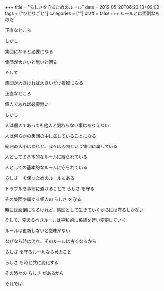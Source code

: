 +++
title = "らしさを守るためのルール"
date = 2019-05-20T06:23:13+09:00
tags = ["ひとりごと"]
categories = [""]
draft = false
+++
ルールとは面倒なものだ

正直なところ

しかし

集団になると必要になる

集団が大きいと無いと困る

そして

集団が大きければ大きいだけ複雑になる

正直なところ

個人であれば必要無い

しかし

人は個人であっても他人と関わらない事はありえない

人は何らかの集団の中に属していることになる

範囲の大小はあれど、我々は人間という集団に属している

人としての基本的なルールに縛られている

人としての基本的なルールに守られている

らしさ　を保つためのルールもある

トラブルを事前に避けることで らしさ を守る

その集団や属する個人の らしさ を守る

時には面倒になるけれど、集団として生きていくからには守るしかない

そして、変えるべきルールは平和的に協議を行い変更していく

ルールは更新しないと意味がない

なぜなら時は流れ、そのルールは古くなるから

らしさ を守るルールなら尚のこと

らしさ も時と共に変化する

その時々の らしさ があるから


それでは
